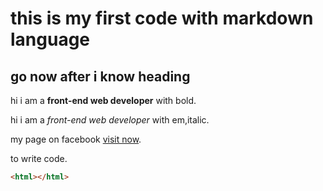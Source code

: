 # this is my first code with markdown language

## go now after i know heading

hi i am a **front-end web developer** with bold.

hi i am a _front-end web developer_ with em,italic.

my page on facebook [visit now](https://www.facebook.com "go now").

to write code.

```html
<html></html>
```
